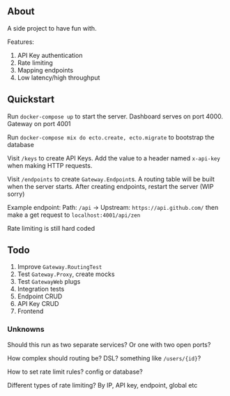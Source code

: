 ## About

A side project to have fun with.

Features:
1. API Key authentication
2. Rate limiting
3. Mapping endpoints
4. Low latency/high throughput

## Quickstart

Run `docker-compose up` to start the server. Dashboard serves on port 4000. Gateway on port 4001

Run `docker-compose mix do ecto.create, ecto.migrate` to bootstrap the database

Visit `/keys` to create API Keys. Add the value to a header named `x-api-key` when making HTTP requests.

Visit `/endpoints` to create `Gateway.Endpoint`s. A routing table will be built when the server starts. After creating endpoints, restart the server (WIP sorry)

Example endpoint: Path: `/api` -> Upstream: `https://api.github.com/` then make a get request to `localhost:4001/api/zen`

Rate limiting is still hard coded


## Todo

1. Improve `Gateway.RoutingTest`
2. Test `Gateway.Proxy`, create mocks
3. Test `GatewayWeb` plugs
4. Integration tests
5. Endpoint CRUD
6. API Key CRUD
7. Frontend

### Unknowns

Should this run as two separate services? Or one with two open ports?

How complex should routing be? DSL? something like `/users/{id}`?

How to set rate limit rules? config or database?

Different types of rate limiting? By IP, API key, endpoint, global etc
